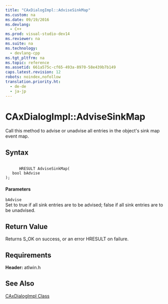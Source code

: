 ```yaml
---
title: "CAxDialogImpl::AdviseSinkMap"
ms.custom: na
ms.date: 09/19/2016
ms.devlang: 
  - C++
ms.prod: visual-studio-dev14
ms.reviewer: na
ms.suite: na
ms.technology: 
  - devlang-cpp
ms.tgt_pltfrm: na
ms.topic: reference
ms.assetid: 661a575c-cf65-493a-8970-58e439b7b149
caps.latest.revision: 12
robots: noindex,nofollow
translation.priority.ht: 
  - de-de
  - ja-jp
---
```

# CAxDialogImpl::AdviseSinkMap
Call this method to advise or unadvise all entries in the object's sink map event map.  
  
## Syntax  
  
```  
  
      HRESULT AdviseSinkMap(  
   bool bAdvise   
);  
```  
  
#### Parameters  
 `bAdvise`  
 Set to true if all sink entries are to be advised; false if all sink entries are to be unadvised.  
  
## Return Value  
 Returns S_OK on success, or an error HRESULT on failure.  
  
## Requirements  
 **Header:** atlwin.h  
  
## See Also  
 [CAxDialogImpl Class](../vs140/CAxDialogImpl-Class.md)